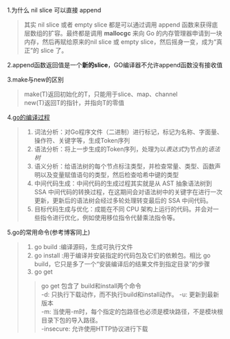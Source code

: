 1.为什么 nil slice 可以直接 append
> 其实 nil slice 或者 empty slice 都是可以通过调用 append 函数来获得底层数组的扩容。最终都是调用 **mallocgc** 来向 Go 的内存管理器申请到一块内存，然后再赋给原来的nil slice 或 empty slice，然后摇身一变，成为“真正”的 slice 了。

2.append函数返回值是一个**新的slice**，GO编译器不允许append函数没有接收值  

3.make与new的区别
> make(T)返回初始化的T，只能用于slice、map、channel  
> new(T)返回T的指针，并指向T的零值

4.[go的编译过程](https://mp.weixin.qq.com/s?__biz=MjM5MDUwNTQwMQ==&mid=2257483812&idx=1&sn=3bc022cc699e24c0639e9ca6b321d552&chksm=a53918f2924e91e488c786c308353ee963df3e1bccb577bc9b03dd94f9551e4172401133becd&mpshare=1&scene=1&srcid=&key=510b2bd21a8a969b20e47c7693358a90af167dd62d840690ad4ade5055ba9d755880a0343a155953ed1d08cc44d0c290deeca91f9d621e4f1cd4569a4f66c615e3f9a0e7edbf7c3271f832e043117132&ascene=1&uin=MjEwMjA3MTA2NQ%3D%3D&devicetype=Windows+10&version=62060834&lang=zh_CN&pass_ticket=H4brR44nrECmMMcRH2Mu3Xmljhe1RnoC5EVUMsgppKV%2BXkPf488pLLjTIs71U9md)
> 1. 词法分析：对Go程序文件（二进制）进行标记，标记为名称、字面量、操作符、关键字等，生成Token序列    
> 2. 语法分析：将上一步生成的Token序列，处理为以*表达式*为节点的*语法树*  
> 3. 语义分析：给语法树的每个节点标注类型，并检查常量、类型、函数声明以及变量赋值语句的类型，然后检查哈希中键的类型  
> 4. 中间代码生成：中间代码的生成过程其实就是从 AST 抽象语法树到 SSA 中间代码的转换过程，在这期间会对语法树中的关键字在进行一次更新，更新后的语法树会经过多轮处理转变最后的 SSA 中间代码。   
> 5. 目标代码生成与优化：成能在不同 CPU 架构上运行的代码。并会对一些指令进行优化，例如使用移位指令代替乘法指令等。  

5.go的常用命令(参考博客同上)
> 1. go build :编译源码，生成可执行文件
> 2. go install :用于编译并安装指定的代码包及它们的依赖包。相比 go build，它只是多了一个“安装编译后的结果文件到指定目录”的步骤
> 3. go get  
>> go get 包含了 build和install两个命令  
>> -d: 只执行下载动作，而不执行build和install动作。
>> -u: 更新到最新版本  
>> -m: 当使用-m时，每个指定的包路径也必须是模块路径，不是模块根目录下包的导入路径。  
>> -insecure: 允许使用HTTP协议进行下载